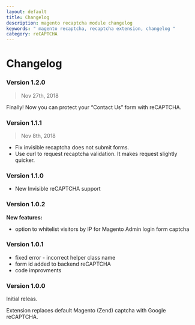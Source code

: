 ```yaml
---
layout: default
title: Changelog
description: magento recaptcha module changelog
keywords: " magento recaptcha, recaptcha extension, changelog "
category: reCAPTCHA
---
```


# Changelog

### Version 1.2.0

> Nov 27th, 2018

Finally! Now you can protect your “Contact Us” form with reCAPTCHA.

### Version 1.1.1

> Nov 8th, 2018

 -  Fix invisible recaptcha does not submit forms.
 -  Use curl to request recaptcha validation. It makes request slightly quicker.

### Version 1.1.0

 -  New Invisible reCAPTCHA support

### Version 1.0.2

**New features:**

 *  option to whitelist visitors by IP for Magento Admin login form captcha

### Version 1.0.1

 *  fixed error - incorrect helper class name
 *  form id added to backend reCAPTCHA
 *  code improvments

### Version 1.0.0

Initial releas.

Extension replaces default Magento (Zend) captcha with Google reCAPTCHA.
